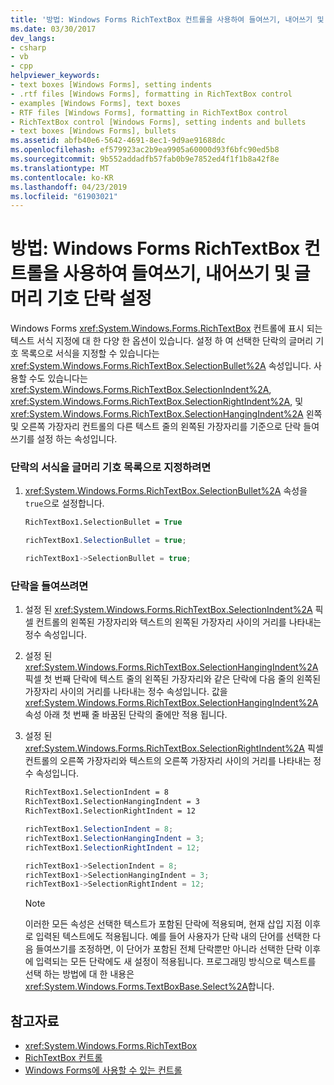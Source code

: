```yaml
---
title: '방법: Windows Forms RichTextBox 컨트롤을 사용하여 들여쓰기, 내어쓰기 및 글머리 기호 단락 설정'
ms.date: 03/30/2017
dev_langs:
- csharp
- vb
- cpp
helpviewer_keywords:
- text boxes [Windows Forms], setting indents
- .rtf files [Windows Forms], formatting in RichTextBox control
- examples [Windows Forms], text boxes
- RTF files [Windows Forms], formatting in RichTextBox control
- RichTextBox control [Windows Forms], setting indents and bullets
- text boxes [Windows Forms], bullets
ms.assetid: abfb40e6-5642-4691-8ec1-9d9ae91688dc
ms.openlocfilehash: ef579923ac2b9ea9905a60000d93f6bfc90ed5b8
ms.sourcegitcommit: 9b552addadfb57fab0b9e7852ed4f1f1b8a42f8e
ms.translationtype: MT
ms.contentlocale: ko-KR
ms.lasthandoff: 04/23/2019
ms.locfileid: "61903021"
---
```

# <a name="how-to-set-indents-hanging-indents-and-bulleted-paragraphs-with-the-windows-forms-richtextbox-control"></a>방법: Windows Forms RichTextBox 컨트롤을 사용하여 들여쓰기, 내어쓰기 및 글머리 기호 단락 설정
Windows Forms <xref:System.Windows.Forms.RichTextBox> 컨트롤에 표시 되는 텍스트 서식 지정에 대 한 다양 한 옵션이 있습니다. 설정 하 여 선택한 단락의 글머리 기호 목록으로 서식을 지정할 수 있습니다는 <xref:System.Windows.Forms.RichTextBox.SelectionBullet%2A> 속성입니다. 사용할 수도 있습니다는 <xref:System.Windows.Forms.RichTextBox.SelectionIndent%2A>, <xref:System.Windows.Forms.RichTextBox.SelectionRightIndent%2A>, 및 <xref:System.Windows.Forms.RichTextBox.SelectionHangingIndent%2A> 왼쪽 및 오른쪽 가장자리 컨트롤의 다른 텍스트 줄의 왼쪽된 가장자리를 기준으로 단락 들여쓰기를 설정 하는 속성입니다.  
  
### <a name="to-format-a-paragraph-as-a-bulleted-list"></a>단락의 서식을 글머리 기호 목록으로 지정하려면  
  
1. <xref:System.Windows.Forms.RichTextBox.SelectionBullet%2A> 속성을 `true`으로 설정합니다.  
  
    ```vb  
    RichTextBox1.SelectionBullet = True  
    ```  
  
    ```csharp  
    richTextBox1.SelectionBullet = true;  
    ```  
  
    ```cpp  
    richTextBox1->SelectionBullet = true;  
    ```  
  
### <a name="to-indent-a-paragraph"></a>단락을 들여쓰려면  
  
1. 설정 된 <xref:System.Windows.Forms.RichTextBox.SelectionIndent%2A> 픽셀 컨트롤의 왼쪽된 가장자리와 텍스트의 왼쪽된 가장자리 사이의 거리를 나타내는 정수 속성입니다.  
  
2. 설정 된 <xref:System.Windows.Forms.RichTextBox.SelectionHangingIndent%2A> 픽셀 첫 번째 단락에 텍스트 줄의 왼쪽된 가장자리와 같은 단락에 다음 줄의 왼쪽된 가장자리 사이의 거리를 나타내는 정수 속성입니다. 값을 <xref:System.Windows.Forms.RichTextBox.SelectionHangingIndent%2A> 속성 아래 첫 번째 줄 바꿈된 단락의 줄에만 적용 됩니다.  
  
3. 설정 된 <xref:System.Windows.Forms.RichTextBox.SelectionRightIndent%2A> 픽셀 컨트롤의 오른쪽 가장자리와 텍스트의 오른쪽 가장자리 사이의 거리를 나타내는 정수 속성입니다.  
  
    ```vb  
    RichTextBox1.SelectionIndent = 8  
    RichTextBox1.SelectionHangingIndent = 3  
    RichTextBox1.SelectionRightIndent = 12  
    ```  
  
    ```csharp  
    richTextBox1.SelectionIndent = 8;  
    richTextBox1.SelectionHangingIndent = 3;  
    richTextBox1.SelectionRightIndent = 12;  
    ```  
  
    ```cpp  
    richTextBox1->SelectionIndent = 8;  
    richTextBox1->SelectionHangingIndent = 3;  
    richTextBox1->SelectionRightIndent = 12;  
    ```  
  
    > [!NOTE]
    >  이러한 모든 속성은 선택한 텍스트가 포함된 단락에 적용되며, 현재 삽입 지점 이후로 입력된 텍스트에도 적용됩니다. 예를 들어 사용자가 단락 내의 단어를 선택한 다음 들여쓰기를 조정하면, 이 단어가 포함된 전체 단락뿐만 아니라 선택한 단락 이후에 입력되는 모든 단락에도 새 설정이 적용됩니다. 프로그래밍 방식으로 텍스트를 선택 하는 방법에 대 한 내용은 <xref:System.Windows.Forms.TextBoxBase.Select%2A>합니다.  
  
## <a name="see-also"></a>참고자료

- <xref:System.Windows.Forms.RichTextBox>
- [RichTextBox 컨트롤](richtextbox-control-windows-forms.md)
- [Windows Forms에 사용할 수 있는 컨트롤](controls-to-use-on-windows-forms.md)
